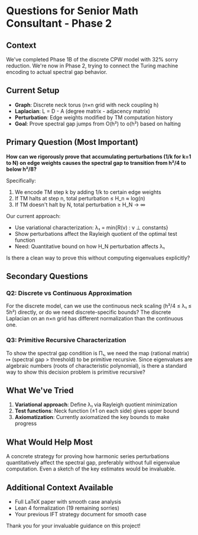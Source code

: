 # Questions for Senior Math Consultant - Phase 2

## Context
We've completed Phase 1B of the discrete CPW model with 32% sorry reduction. We're now in Phase 2, trying to connect the Turing machine encoding to actual spectral gap behavior.

## Current Setup
- **Graph**: Discrete neck torus (n×n grid with neck coupling h)
- **Laplacian**: L = D - A (degree matrix - adjacency matrix)
- **Perturbation**: Edge weights modified by TM computation history
- **Goal**: Prove spectral gap jumps from O(h²) to o(h²) based on halting

## Primary Question (Most Important)

**How can we rigorously prove that accumulating perturbations (1/k for k=1 to N) on edge weights causes the spectral gap to transition from h²/4 to below h²/8?**

Specifically:
1. We encode TM step k by adding 1/k to certain edge weights
2. If TM halts at step n, total perturbation ≤ H_n ≈ log(n)
3. If TM doesn't halt by N, total perturbation ≥ H_N → ∞

Our current approach:
- Use variational characterization: λ₁ = min{R(v) : v ⊥ constants}
- Show perturbations affect the Rayleigh quotient of the optimal test function
- Need: Quantitative bound on how H_N perturbation affects λ₁

Is there a clean way to prove this without computing eigenvalues explicitly?

## Secondary Questions

### Q2: Discrete vs Continuous Approximation
For the discrete model, can we use the continuous neck scaling (h²/4 ≤ λ₁ ≤ 5h²) directly, or do we need discrete-specific bounds? The discrete Laplacian on an n×n grid has different normalization than the continuous one.

### Q3: Primitive Recursive Characterization
To show the spectral gap condition is Π₁, we need the map (rational matrix) ↦ (spectral gap > threshold) to be primitive recursive. Since eigenvalues are algebraic numbers (roots of characteristic polynomial), is there a standard way to show this decision problem is primitive recursive?

## What We've Tried
1. **Variational approach**: Define λ₁ via Rayleigh quotient minimization
2. **Test functions**: Neck function (±1 on each side) gives upper bound
3. **Axiomatization**: Currently axiomatized the key bounds to make progress

## What Would Help Most
A concrete strategy for proving how harmonic series perturbations quantitatively affect the spectral gap, preferably without full eigenvalue computation. Even a sketch of the key estimates would be invaluable.

## Additional Context Available
- Full LaTeX paper with smooth case analysis
- Lean 4 formalization (19 remaining sorries)
- Your previous IFT strategy document for smooth case

Thank you for your invaluable guidance on this project!